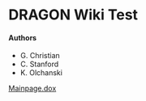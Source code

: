# __DRAGON Wiki Test__

#### Authors
- G. Christian
- C. Stanford
- K. Olchanski


[Mainpage.dox](Mainpage.dox)
